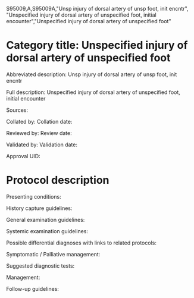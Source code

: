 S95009,A,S95009A,"Unsp injury of dorsal artery of unsp foot, init encntr", "Unspecified injury of dorsal artery of unspecified foot, initial encounter","Unspecified injury of dorsal artery of unspecified foot"
# Category title: Unspecified injury of dorsal artery of unspecified foot

Abbreviated description: Unsp injury of dorsal artery of unsp foot, init encntr

Full description: Unspecified injury of dorsal artery of unspecified foot, initial encounter

Sources:

Collated by:
Collation date:

Reviewed by:
Review date:

Validated by:
Validation date:

Approval UID:

# Protocol description

Presenting conditions:

History capture guidelines:

General examination guidelines:

Systemic examination guidelines:

Possible differential diagnoses with links to related protocols:

Symptomatic / Palliative management:

Suggested diagnostic tests:

Management:

Follow-up guidelines:
